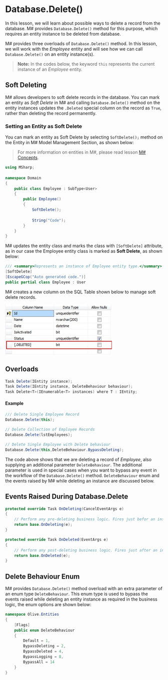 # Database.Delete()

In this lesson, we will learn about possible ways to delete a record from the database. M# provides `Database.Delete()` method for this purpose, which requires an entity instance to be deleted from database. 

M# provides three overloads of `Database.Delete()` method. In this lesson, we will work with the *Employee* entity and will see how we can call `Database.Delete()` on an entity instance(s).

> **Note:** In the codes below, the keyword `this` represents the current instance of an *Employee* entity.

## Soft Deleting
M# allows developers to soft delete records in the database. You can mark an entity as *Soft Delete* in M# and calling `Database.Delete()` method on the entity instances updates the `.Deleted` special column on the record as `True`, rather than deleting the record permanently.

### Setting an Entity as Soft Delete

You can mark an entity as Soft Delete by selecting `SoftDelete();` method on the Entity in M# Model Management Section, as shown below:

> For more information on entities in M#, please read lesson [M# Concepts](https://github.com/Geeksltd/MSharp.Docs/blob/master/Basics/Concepts.md).

```csharp
using MSharp;

namespace Domain
{
    public class Employee : SubType<User>
    {
        public Employee()
        {
            SoftDelete();

            String("Code");
        }
    }
}
```

M# updates the entity class and marks the class with `[SoftDelete]` attribute, as in our case the Employee entity class is marked as **Soft Delete**, as shown below:

```csharp
/// <summary>Represents an instance of Employee entity type.</summary>
[SoftDelete]
[EscapeGCop("Auto generated code.")]
public partial class Employee : User
```

M# creates a new column on the SQL Table shown below to manage soft delete records.

![Soft Delete](images/Soft-delete.jpg "Soft Delete")

## Overloads

```csharp
Task Delete(IEntity instance);
Task Delete(IEntity instance, DeleteBehaviour behaviour);
Task Delete<T>(IEnumerable<T> instances) where T : IEntity;
```

#### Example

```csharp
/// Delete Single Employee Record
Database.Delete(this);
```

```csharp
// Delete Collection of Employee Records
Database.Delete(lstEmployees);
```

```csharp
// Delete Single Employee with Delete behaviour
Database.Delete(this,DeleteBehaviour.BypassDeleting);
```

The code above shows that we are deleting a record of *Employee*,  also supplying an additional parameter `DeleteBehaviour`. The additional parameter is used in special cases when you want to bypass any event in the workflow of the `Database.Delete()` method. `DeleteBehaviour` enum and the events raised by M# while deleting an instance are discussed below.

## Events Raised During Database.Delete

```csharp
protected override Task OnDeleting(CancelEventArgs e)
{
    // Perform any pre-deleting business logic. Fires just befor an instance is deleted
    return base.OnDeleting(e);
}
```

```csharp
protected override Task OnDeleted(EventArgs e)
{
    // Perform any post-deleting business logic. Fires just after an instance is deleted
    return base.OnDeleted(e);
}
```

## Delete Behaviour Enum

M# provides `Database.Delete()` method overload with an extra parameter of an enum type `DeleteBehaviour`. This enum type is used to bypass the events raised while deleting an entity instance as required in the business logic, the enum options are shown below:

```csharp
namespace Olive.Entities
{
    [Flags]
    public enum DeleteBehaviour
    {
        Default = 1,
        BypassDeleting = 2,
        BypassDeleted = 4,
        BypassLogging = 8,
        BypassAll = 14
    }
}
```